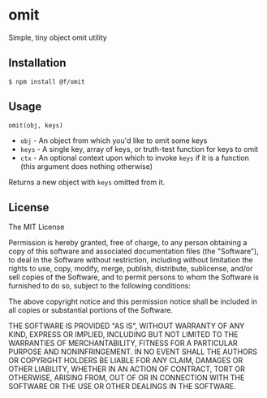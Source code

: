 
# omit

Simple, tiny object omit utility

## Installation

    $ npm install @f/omit

## Usage

`omit(obj, keys)`

  * `obj` - An object from which you'd like to omit some keys
  * `keys` - A single key, array of keys, or truth-test function for keys to omit
  * `ctx` - An optional context upon which to invoke `keys` if it is a function (this argument does nothing otherwise)

Returns a new object with `keys` omitted from it.

## License

The MIT License

Permission is hereby granted, free of charge, to any person obtaining a copy of this software and associated documentation files (the "Software"), to deal in the Software without restriction, including without limitation the rights to use, copy, modify, merge, publish, distribute, sublicense, and/or sell copies of the Software, and to permit persons to whom the Software is furnished to do so, subject to the following conditions:

The above copyright notice and this permission notice shall be included in all copies or substantial portions of the Software.

THE SOFTWARE IS PROVIDED "AS IS", WITHOUT WARRANTY OF ANY KIND, EXPRESS OR IMPLIED, INCLUDING BUT NOT LIMITED TO THE WARRANTIES OF MERCHANTABILITY, FITNESS FOR A PARTICULAR PURPOSE AND NONINFRINGEMENT. IN NO EVENT SHALL THE AUTHORS OR COPYRIGHT HOLDERS BE LIABLE FOR ANY CLAIM, DAMAGES OR OTHER LIABILITY, WHETHER IN AN ACTION OF CONTRACT, TORT OR OTHERWISE, ARISING FROM, OUT OF OR IN CONNECTION WITH THE SOFTWARE OR THE USE OR OTHER DEALINGS IN THE SOFTWARE.

